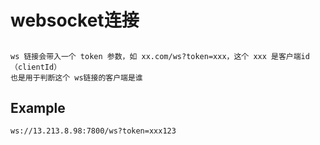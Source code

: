 # websocket连接

##
    ws 链接会带入一个 token 参数，如 xx.com/ws?token=xxx，这个 xxx 是客户端id（clientId）
    也是用于判断这个 ws链接的客户端是谁


## Example

    ws://13.213.8.98:7800/ws?token=xxx123
